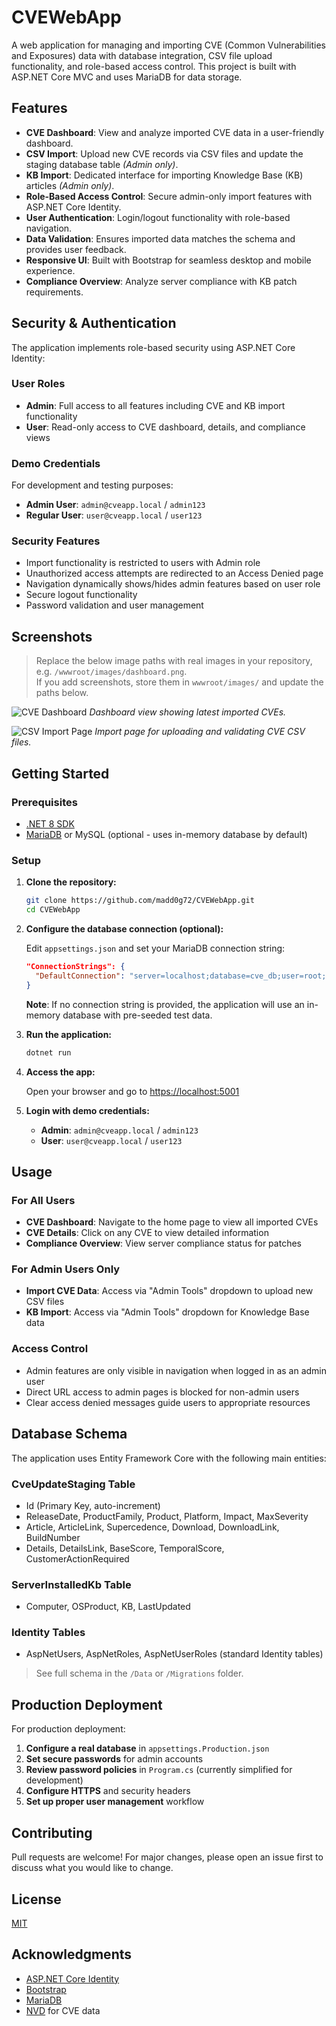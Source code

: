 # CVEWebApp

A web application for managing and importing CVE (Common Vulnerabilities and Exposures) data with database integration, CSV file upload functionality, and role-based access control. This project is built with ASP.NET Core MVC and uses MariaDB for data storage.

## Features

- **CVE Dashboard**: View and analyze imported CVE data in a user-friendly dashboard.
- **CSV Import**: Upload new CVE records via CSV files and update the staging database table *(Admin only)*.
- **KB Import**: Dedicated interface for importing Knowledge Base (KB) articles *(Admin only)*.
- **Role-Based Access Control**: Secure admin-only import features with ASP.NET Core Identity.
- **User Authentication**: Login/logout functionality with role-based navigation.
- **Data Validation**: Ensures imported data matches the schema and provides user feedback.
- **Responsive UI**: Built with Bootstrap for seamless desktop and mobile experience.
- **Compliance Overview**: Analyze server compliance with KB patch requirements.

## Security & Authentication

The application implements role-based security using ASP.NET Core Identity:

### User Roles
- **Admin**: Full access to all features including CVE and KB import functionality
- **User**: Read-only access to CVE dashboard, details, and compliance views

### Demo Credentials
For development and testing purposes:
- **Admin User**: `admin@cveapp.local` / `admin123`
- **Regular User**: `user@cveapp.local` / `user123`

### Security Features
- Import functionality is restricted to users with Admin role
- Unauthorized access attempts are redirected to an Access Denied page
- Navigation dynamically shows/hides admin features based on user role
- Secure logout functionality
- Password validation and user management

## Screenshots

> Replace the below image paths with real images in your repository, e.g. `/wwwroot/images/dashboard.png`.  
> If you add screenshots, store them in `wwwroot/images/` and update the paths below.

![CVE Dashboard](wwwroot/images/dashboard-sample.png)
*Dashboard view showing latest imported CVEs.*

![CSV Import Page](wwwroot/images/import-sample.png)
*Import page for uploading and validating CVE CSV files.*

## Getting Started

### Prerequisites

- [.NET 8 SDK](https://dotnet.microsoft.com/download)
- [MariaDB](https://mariadb.org/) or MySQL (optional - uses in-memory database by default)

### Setup

1. **Clone the repository:**

    ```bash
    git clone https://github.com/madd0g72/CVEWebApp.git
    cd CVEWebApp
    ```

2. **Configure the database connection (optional):**

    Edit `appsettings.json` and set your MariaDB connection string:

    ```json
    "ConnectionStrings": {
      "DefaultConnection": "server=localhost;database=cve_db;user=root;password=yourpassword;"
    }
    ```

    **Note**: If no connection string is provided, the application will use an in-memory database with pre-seeded test data.

3. **Run the application:**

    ```bash
    dotnet run
    ```

4. **Access the app:**

    Open your browser and go to [https://localhost:5001](https://localhost:5001)

5. **Login with demo credentials:**

    - **Admin**: `admin@cveapp.local` / `admin123`
    - **User**: `user@cveapp.local` / `user123`

## Usage

### For All Users
- **CVE Dashboard**: Navigate to the home page to view all imported CVEs
- **CVE Details**: Click on any CVE to view detailed information
- **Compliance Overview**: View server compliance status for patches

### For Admin Users Only
- **Import CVE Data**: Access via "Admin Tools" dropdown to upload new CSV files
- **KB Import**: Access via "Admin Tools" dropdown for Knowledge Base data

### Access Control
- Admin features are only visible in navigation when logged in as an admin user
- Direct URL access to admin pages is blocked for non-admin users
- Clear access denied messages guide users to appropriate resources

## Database Schema

The application uses Entity Framework Core with the following main entities:

### CveUpdateStaging Table
- Id (Primary Key, auto-increment)
- ReleaseDate, ProductFamily, Product, Platform, Impact, MaxSeverity
- Article, ArticleLink, Supercedence, Download, DownloadLink, BuildNumber
- Details, DetailsLink, BaseScore, TemporalScore, CustomerActionRequired

### ServerInstalledKb Table
- Computer, OSProduct, KB, LastUpdated

### Identity Tables
- AspNetUsers, AspNetRoles, AspNetUserRoles (standard Identity tables)

> See full schema in the `/Data` or `/Migrations` folder.

## Production Deployment

For production deployment:

1. **Configure a real database** in `appsettings.Production.json`
2. **Set secure passwords** for admin accounts
3. **Review password policies** in `Program.cs` (currently simplified for development)
4. **Configure HTTPS** and security headers
5. **Set up proper user management** workflow

## Contributing

Pull requests are welcome! For major changes, please open an issue first to discuss what you would like to change.

## License

[MIT](LICENSE)

## Acknowledgments

- [ASP.NET Core Identity](https://docs.microsoft.com/en-us/aspnet/core/security/authentication/identity)
- [Bootstrap](https://getbootstrap.com/)
- [MariaDB](https://mariadb.org/)
- [NVD](https://nvd.nist.gov/) for CVE data

